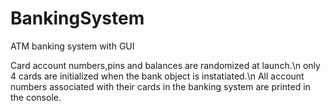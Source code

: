 # BankingSystem
ATM banking system with GUI

Card account numbers,pins and balances are randomized at launch.\n
only 4 cards are initialized when the bank object is instatiated.\n
All account numbers associated with their cards in the banking system are printed in the console.


